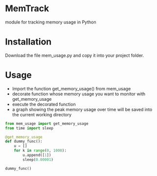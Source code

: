 # MemTrack
module for tracking memory usage in Python

# Installation
Download the file mem_usage.py and copy it into your project folder.

# Usage
- Import the function get_memory_usage() from mem_usage
- decorate function whose memory usage you want to monitor with get_memory_usage
- execute the decorated function
- a graph showing the peak memory usage over time will be saved into the current working directory

```python
from mem_usage import get_memory_usage
from time import sleep

@get_memory_usage
def dummy_func():
    u = []
    for k in range(0, 1000):
        u.append([1])
        sleep(0.00001)

dummy_func()
```
